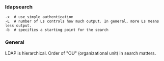 ### ldapsearch
```
-x  # use simple authentication
-L  # number of Ls controls how much output. In general, more Ls means less output.
-b  # specifies a starting point for the search
```


### General

LDAP is hierarchical. Order of "OU" (organizational unit) in search matters.
